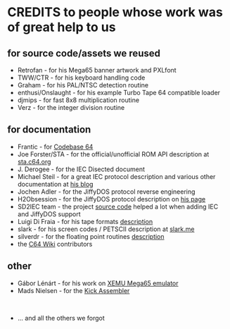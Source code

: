 
# CREDITS to people whose work was of great help to us

## for source code/assets we reused

* Retrofan - for his Mega65 banner artwork and PXLfont
* TWW/CTR - for his keyboard handling code
* Graham - for his PAL/NTSC detection routine
* enthusi/Onslaught - for his example Turbo Tape 64 compatible loader
* djmips - for fast 8x8 multiplication routine
* Verz - for the integer division routine

## for documentation

* Frantic - for [Codebase 64](https://codebase64.org)
* Joe Forster/STA - for the official/unofficial ROM API description at [sta.c64.org](http://sta.c64.org)
* J. Derogee - for the IEC Disected document
* Michael Steil - for a great IEC protocol description and various other documentation at [his blog](https://www.pagetable.com)
* Jochen Adler - for the JiffyDOS protocol reverse engineering
* H2Obsession - for the JiffyDOS protocol description on [his page](https://sites.google.com/site/h2obsession/CBM/C128/JiffySoft128)
* SD2IEC team - the project [source code](https://github.com/rkrajnc/sd2iec) helped a lot when adding IEC and JiffyDOS support
* Luigi Di Fraia - for his tape formats [description](https://www.luigidifraia.com/c64/docs/tapeloaders.html) 
* slark - for his screen codes / PETSCII description at [slark.me](https://slark.me)
* silverdr - for the floating point routines [description](https://codebase64.org/doku.php?id=base:kernal_floating_point_mathematics)
* the [C64 Wiki](https://www.c64-wiki.com) contributors

## other

* Gábor Lénárt - for his work on [XEMU Mega65 emulator](https://github.com/lgblgblgb/xemu)
* Mads Nielsen - for the [Kick Assembler](http://www.theweb.dk/KickAssembler/Main.html#frontpage)

<br />

* ... and all the others we forgot
